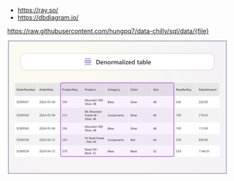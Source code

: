- https://ray.so/
- https://dbdiagram.io/

https://raw.githubusercontent.com/hungpq7/data-chilly/sql/data/{file}

<center>
<img src="https://raw.githubusercontent.com/hungpq7/data-chilly/sql/image/denormalization.svg" width=500px;>
</center>